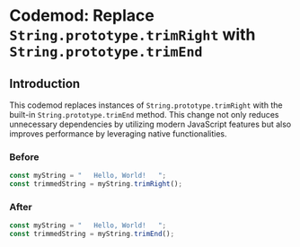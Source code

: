 # Codemod: Replace `String.prototype.trimRight` with `String.prototype.trimEnd`

## Introduction

This codemod replaces instances of `String.prototype.trimRight` with the built-in `String.prototype.trimEnd` method. This change not only reduces unnecessary dependencies by utilizing modern JavaScript features but also improves performance by leveraging native functionalities.

### Before

```javascript
const myString = "   Hello, World!   ";
const trimmedString = myString.trimRight();
```

### After

```javascript
const myString = "   Hello, World!   ";
const trimmedString = myString.trimEnd();
```